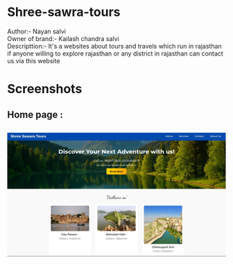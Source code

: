 # Shree-sawra-tours
Author:- Nayan salvi
<br>
Owner of brand:- Kailash chandra salvi
<br>
Descripttion:- It's a websites about tours and travels which run in rajasthan if anyone willing to explore rajasthan or any district in rajasthan can contact us via this website
<br>
# Screenshots
<h2>Home page :<h2><img src="Home.jpg" alt="home">

<br>



